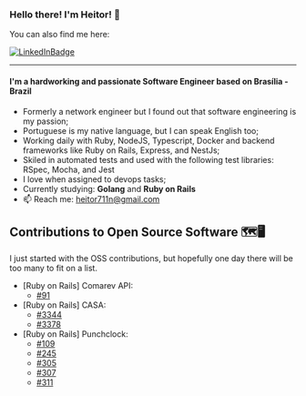 ### Hello there! I'm Heitor! :ghost:

You can also find me here:

[![LinkedInBadge](https://img.shields.io/badge/-LinkedIn-blue?style=flat&logo=Linkedin&logoColor=white&link=www.linkedin.com/in/heitor-de-melo-cardozo)](https://www.linkedin.com/in/heitor-de-melo-cardozo)

---

#### I'm a hardworking and passionate Software Engineer based on Brasília - Brazil

- Formerly a network engineer but I found out that software engineering is my passion;
- Portuguese is my native language, but I can speak English too;
- Working daily with Ruby, NodeJS, Typescript, Docker and backend frameworks like Ruby on Rails, Express, and NestJs;
- Skiled in automated tests and used with the following test libraries: RSpec, Mocha, and Jest
- I love when assigned to devops tasks;
- Currently studying: **Golang** and **Ruby on Rails**
- 📫 Reach me: heitor711n@gmail.com

## Contributions to Open Source Software 🗺️🖥️
I just started with the OSS contributions, but hopefully one day there will be too many to fit on a list.
  - [Ruby on Rails] Comarev API:
    - [#91](https://github.com/comarev/comarev/pull/99)
  - [Ruby on Rails] CASA: 
    - [#3344](https://github.com/rubyforgood/casa/issues/3344)
    - [#3378](https://github.com/rubyforgood/casa/issues/3378)
  - [Ruby on Rails] Punchclock:
    - [#109](https://github.com/Codeminer42/Punchclock/issues/109)
    - [#245](https://github.com/Codeminer42/Punchclock/issues/245)
    - [#305](https://github.com/Codeminer42/Punchclock/issues/305)
    - [#307](https://github.com/Codeminer42/Punchclock/issues/307)
    - [#311](https://github.com/Codeminer42/Punchclock/issues/311)
